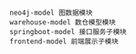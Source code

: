     neo4j-model 图数据模块
    warehouse-model 数仓模型模块
    springboot-model 接口服务子模块
    frontend-model 前端展示子模块
    